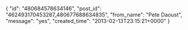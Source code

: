  {
   "id": "480684578634146",
   "post_id": "462493170453287_480677688634835",
   "from_name": "Pete Daoust",
   "message": "yes",
   "created_time": "2013-02-13T23:15:21+0000"
 }
